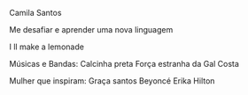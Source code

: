Camila Santos

Me desafiar e aprender uma nova linguagem 

I ll make a lemonade

Músicas e Bandas: 
Calcinha preta 
Força estranha da Gal Costa

Mulher que inspiram:
Graça santos
Beyoncé
Erika Hilton